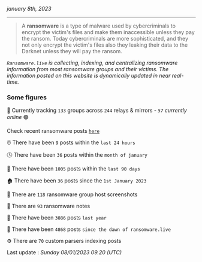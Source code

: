 _january 8th, 2023_

---

> A **ransomware** is a type of malware used by cybercriminals to encrypt the victim's files and make them inaccessible unless they pay the ransom. Today cybercriminals are more sophisticated, and they not only encrypt the victim's files also they leaking their data to the Darknet unless they will pay the ransom.


_`Ransomware.live` is collecting, indexing, and centralizing ransomware information from most ransomware groups and their victims. The information posted on this website is dynamically updated in near real-time._

### Some figures 

🔎 Currently tracking `133` groups across `244` relays & mirrors - _`57` currently online_ 🟢

Check recent ransomware posts [`here`](recentposts.md)


⏰ There have been `9` posts within the `last 24 hours`

🕓 There have been `36` posts within the `month of january`

📅 There have been `1005` posts within the `last 90 days`

🏚 There have been `36` posts since the `1st January 2023`

📸 There are `118` ransomware group host screenshots

📝 There are `93` ransomware notes

🚀 There have been `3086` posts `last year`

🐣 There have been `4868` posts `since the dawn of ransomware.live`

⚙️ There are `70` custom parsers indexing posts



Last update : _Sunday 08/01/2023 09.20 (UTC)_

